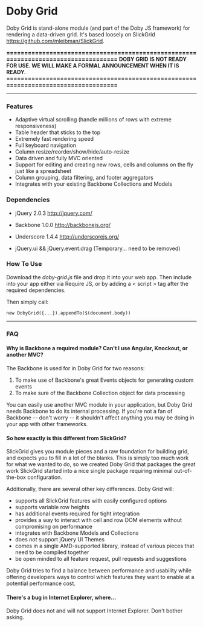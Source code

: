 Doby Grid
=========

Doby Grid is stand-alone module (and part of the Doby JS framework) for rendering a data-driven grid. It's based loosely on SlickGrid <https://github.com/mleibman/SlickGrid>.

**====================================================================================**
**DOBY GRID IS NOT READY FOR USE. WE WILL MAKE A FORMAL ANNOUNCEMENT WHEN IT IS READY.**
**====================================================================================**

---

### Features

- Adaptive virtual scrolling (handle millions of rows with extreme responsiveness)
- Table header that sticks to the top
- Extremely fast rendering speed
- Full keyboard navigation
- Column resize/reorder/show/hide/auto-resize
- Data driven and fully MVC oriented
- Support for editing and creating new rows, cells and columns on the fly just like a spreadsheet
- Column grouping, data filtering, and footer aggregators
- Integrates with your existing Backbone Collections and Models

### Dependencies

- jQuery 2.0.3 <http://jquery.com/>
- Backbone 1.0.0 <http://backbonejs.org/>
- Underscore 1.4.4 <http://underscorejs.org/>

- jQuery.ui && jQuery.event.drag (Temporary... need to be removed)

### How To Use

Download the *doby-grid.js* file and drop it into your web app. Then include into your app either via Require JS, or by adding a < script > tag after the required dependencies.

Then simply call:

	new DobyGrid({...}).appendTo($(document.body))

---

### FAQ

#### Why is Backbone a required module? Can't I use Angular, Knockout, or another MVC?

The Backbone is used for in Doby Grid for two reasons:

1) To make use of Backbone's great Events objects for generating custom events
2) To make sure of the Backbone Collection object for data processing

You can easily use another MVC module in your application, but Doby Grid needs Backbone to do its internal processing. If you're not a fan of Backbone -- don't worry -- it shouldn't affect anything you may be doing in your app with other frameworks.

#### So how exactly is this different from SlickGrid?

SlickGrid gives you module pieces and a raw foundation for building grid, and expects you to fill in a lot of the blanks. This is simply too much work for what we wanted to do, so we created Doby Grid that packages the great work SlickGrid started into a nice single package requiring minimal out-of-the-box configuration.

Additionally, there are several other key differences. Doby Grid will:

- supports all SlickGrid features with easily configured options
- supports variable row heights
- has additional events required for tight integration
- provides a way to interact with cell and row DOM elements without compromising on performance
- integrates with Backbone Models and Collections
- does *not* support jQuery UI Themes
- comes in a single AMD-supported library, instead of various pieces that need to be compiled together
- be open minded to all feature request, pull requests and suggestions

Doby Grid tries to find a balance between performance and usability while offering developers ways to control which features they want to enable at a potential performance cost.

#### There's a bug in Internet Explorer, where...

Doby Grid does not and will not support Internet Explorer. Don't bother asking.